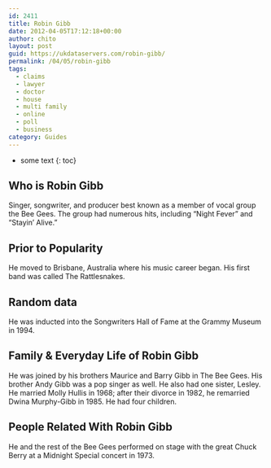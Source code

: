```yaml
---
id: 2411
title: Robin Gibb
date: 2012-04-05T17:12:18+00:00
author: chito
layout: post
guid: https://ukdataservers.com/robin-gibb/
permalink: /04/05/robin-gibb
tags:
  - claims
  - lawyer
  - doctor
  - house
  - multi family
  - online
  - poll
  - business
category: Guides
---
```


* some text
{: toc}
          
          
## Who is  Robin Gibb
                  
                  
                  
Singer, songwriter, and producer best known as a member of vocal group the Bee Gees. The group had numerous hits, including &#8220;Night Fever&#8221; and &#8220;Stayin&#8217; Alive.&#8221;
                  
                
                
                
## Prior to Popularity 
                  
                  
                  
He moved to Brisbane, Australia where his music career began. His first band was called The Rattlesnakes.
                  
                
                
                
## Random data 
                  
                  
                  
He was inducted into the Songwriters Hall of Fame at the Grammy Museum in 1994.
                  
                
                
                
## Family & Everyday Life of Robin Gibb
                  
                  
                  
He was joined by his brothers Maurice and Barry Gibb in The Bee Gees. His brother Andy Gibb was a pop singer as well. He also had one sister, Lesley. He married Molly Hullis in 1968; after their divorce in 1982, he remarried Dwina Murphy-Gibb in 1985. He had four children. 
                  
                
                
                
## People Related With  Robin Gibb
                  
                  
                  
He and the rest of the Bee Gees performed on stage with the great Chuck Berry at a Midnight Special concert in 1973. 
                  
                
              
            
          
          
          
    
    
  

